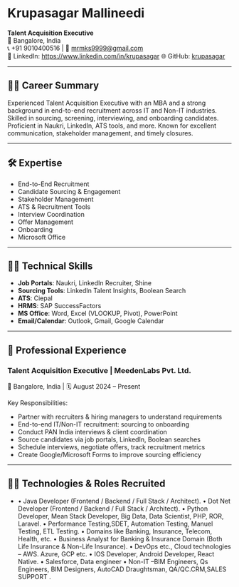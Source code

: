 # Krupasagar Mallineedi

**Talent Acquisition Executive**  
📍 Bangalore, India  
📞 +91 9010400516 | 📧 mrmks9999@gmail.com  
🔗 LinkedIn: https://www.linkedin.com/in/krupasagar
🌐 GitHub: [krupasagar](https://github.com/krupasagar)  

---

## 🧑‍💼 Career Summary

Experienced Talent Acquisition Executive with an MBA and a strong background in end-to-end recruitment across IT and Non-IT industries. Skilled in sourcing, screening, interviewing, and onboarding candidates. Proficient in Naukri, LinkedIn, ATS tools, and more. Known for excellent communication, stakeholder management, and timely closures.

---

## 🛠️ Expertise

- End-to-End Recruitment  
- Candidate Sourcing & Engagement  
- Stakeholder Management  
- ATS & Recruitment Tools  
- Interview Coordination  
- Offer Management  
- Onboarding  
- Microsoft Office  

---

## 🧑‍💻 Technical Skills

- **Job Portals**: Naukri, LinkedIn Recruiter, Shine  
- **Sourcing Tools**: LinkedIn Talent Insights, Boolean Search  
- **ATS**: Ciepal  
- **HRMS**: SAP SuccessFactors  
- **MS Office**: Word, Excel (VLOOKUP, Pivot), PowerPoint  
- **Email/Calendar**: Outlook, Gmail, Google Calendar  

---

## 💼 Professional Experience

### Talent Acquisition Executive | MeedenLabs Pvt. Ltd.  
📍 Bangalore, India | 🗓️ August 2024 – Present  

Key Responsibilities:
- Partner with recruiters & hiring managers to understand requirements  
- End-to-end IT/Non-IT recruitment: sourcing to onboarding  
- Conduct PAN India interviews & client coordination  
- Source candidates via job portals, LinkedIn, Boolean searches  
- Schedule interviews, negotiate offers, track recruitment metrics  
- Create Google/Microsoft Forms to improve sourcing efficiency  

---

## 👨‍💻 Technologies & Roles Recruited

- •	Java Developer (Frontend / Backend / Full Stack / Architect).
•	Dot Net Developer (Frontend / Backend / Full Stack / Architect).
•	Python Developer, Mean Stack Developer, Big Data, Data Scientist, PHP, ROR, Laravel.
•	Performance Testing,SDET, Automation Testing, Manuel Testing, ETL Testing.
•	Domains like Banking, Insurance, Telecom, Health, etc.
•	Business Analyst for Banking & Insurance Domain (Both Life Insurance & Non-Life Insurance).
•	DevOps etc., Cloud technologies – AWS. Azure, GCP etc.
•	IOS Developer, Android Developer, React Native.
•	Salesforce, Data engineer 
•	Non-IT –BIM Engineers, Qs Engineers, BIM Designers, AutoCAD Draughtsman, QA/QC.CRM,SALES SUPPORT
.

